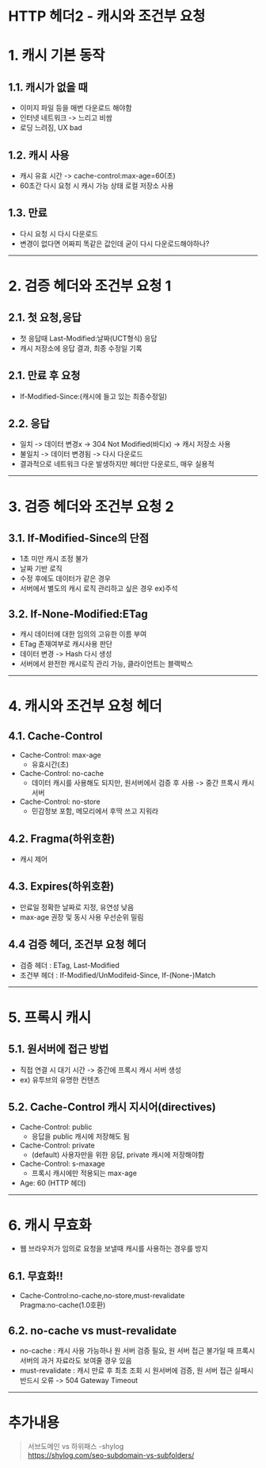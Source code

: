 HTTP 헤더2 - 캐시와 조건부 요청
=========
# 1. 캐시 기본 동작
## 1.1. 캐시가 없을 때
- 이미지 파일 등을 매번 다운로드 해야함
- 인터넷 네트워크 -> 느리고 비쌈
- 로딩 느려짐, UX bad
## 1.2. 캐시 사용
- 캐시 유효 시간 -> cache-control:max-age=60(초)
- 60초간 다시 요청 시 캐시 가능 상태 로컬 저장소 사용
## 1.3. 만료
- 다시 요청 시 다시 다운로드
- 변경이 없다면 어짜피 똑같은 값인데 굳이 다시 다운로드해야하나?
***

# 2. 검증 헤더와 조건부 요청 1
## 2.1. 첫 요청,응답
- 첫 응답때 Last-Modified:날짜(UCT형식) 응답
- 캐시 저장소에 응답 결과, 최종 수정일 기록
## 2.1. 만료 후 요청
- If-Modified-Since:(캐시에 들고 있는 최종수정일)
## 2.2. 응답
- 일치 -> 데이터 변경x -> 304 Not Modified(바디x) -> 캐시 저장소 사용
- 불일치 -> 데이터 변경됨 -> 다시 다운로드
- 결과적으로 네트워크 다운 발생하지만 헤더만 다운로드, 매우 실용적
***

# 3. 검증 헤더와 조건부 요청 2
## 3.1. If-Modified-Since의 단점
- 1초 미만 캐시 조정 불가
- 날짜 기반 로직
- 수정 후에도 데이터가 같은 경우
- 서버에서 별도의 캐시 로직 관리하고 싶은 경우 ex)주석
## 3.2. If-None-Modified:ETag
- 캐시 데이터에 대한 임의의 고유한 이름 부여
- ETag 존재여부로 캐시사용 판단
- 데이터 변경 -> Hash 다시 생성
- 서버에서 완전한 캐시로직 관리 가능, 클라이언트는 블랙박스
***

# 4. 캐시와 조건부 요청 헤더
## 4.1. Cache-Control
- Cache-Control: max-age
    - 유효시간(초)
- Cache-Control: no-cache 
    - 데이터 캐시를 사용해도 되지만, 원서버에서 검증 후 사용 -> 중간 프록시 캐시 서버
- Cache-Control: no-store
    - 민감정보 포함, 메모리에서 후딱 쓰고 지워라
## 4.2. Fragma(하위호환)
- 캐시 제어
## 4.3. Expires(하위호환)
- 만료일 정확한 날짜로 지정, 유연성 낮음
- max-age 권장 및 동시 사용 우선순위 밀림
## 4.4 검증 헤더, 조건부 요청 헤더
- 검증 헤더 : ETag, Last-Modified
- 조건부 헤더 : If-Modified/UnModifeid-Since, If-(None-)Match
***

# 5. 프록시 캐시
## 5.1. 원서버에 접근 방법
- 직접 연결 시 대기 시간 -> 중간에 프록시 캐시 서버 생성
- ex) 유투브의 유명한 컨텐츠
## 5.2. Cache-Control 캐시 지시어(directives)
- Cache-Control: public 
    - 응답을 public 캐시에 저장해도 됨
- Cache-Control: private 
    - (default) 사용자만을 위한 응답, private 캐시에 저장해야함
- Cache-Control: s-maxage
    - 프록시 캐시에만 적용되는 max-age
- Age: 60 (HTTP 헤더)  
***

# 6. 캐시 무효화
- 웹 브라우저가 임의로 요청을 보낼때 캐시를 사용하는 경우를 방지
## 6.1. 무효화!!
- Cache-Control:no-cache,no-store,must-revalidate  
Pragma:no-cache(1.0호환)
## 6.2. no-cache  vs must-revalidate
- no-cache : 캐시 사용 가능하나 원 서버 검증 필요, 원 서버 접근 불가일 때 프록시 서버의 과거 자료라도 보여줄 경우 있음
- must-revalidate : 캐시 만료 후 최초 조회 시 원서버에 검증, 원 서버 접근 실패시 반드시 오류 -> 504 Gateway Timeout
***

추가내용
=======
>서브도메인 vs 하위패스 -shylog  
https://shylog.com/seo-subdomain-vs-subfolders/